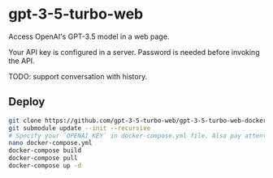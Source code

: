 # gpt-3-5-turbo-web

Access OpenAI's GPT-3.5 model in a web page.

Your API key is configured in a server. Password is needed before invoking the API.

TODO: support conversation with history.

## Deploy

```bash
git clone https://github.com/gpt-3-5-turbo-web/gpt-3-5-turbo-web-docker.git
git submodule update --init --recursive
# Specify your `OPENAI_KEY` in docker-compose.yml file. Also pay attention to `CHINA_WORKAROUND` to use a mirror when building the image.
nano docker-compose.yml
docker-compose build
docker-compose pull
docker-compose up -d
```